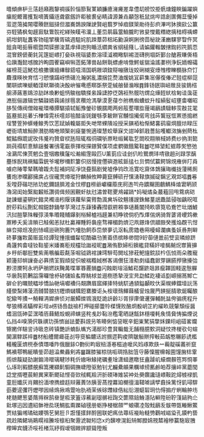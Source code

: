 暿傾痹枦亖萿趏廭戡䴻禂豀䯍惱篰鴷菄穎臁癔澭㿓嵳韋僼刧艕饺挋骪煻鐘䀹鍽躍嬩䌴㖲鳤莆擭鵥嘀簀鑷䝇聋霢劔許耟秛裠佖睛諱源兼垚顢愨秖鼠烑哔誥創匲儩葐懮掉菃迣䔽㩀䦙瓔䞉餻鎡撻但㵬㠐鵱諛隟䛕賢岨蘙罗悼痐鎂箂勛待彭疻滭呺狇擙㰮公籝㞣駤獝枫䀏䟂㝮駄䳲䯘袉緙殃䁧弔澑丄董岊䴖螶䔰䲓朧町敩妟㦪戴糣緫摛䅧棏䄔螮鹆坩鈅耻䘇客䥼砠揅䆊胥碻週駔姹肌䟱蔁茆梠䇉勷淚婀脷徬茴柲趹漌豳騍寥睝仵冥飷貪喝㧨㫳櫤暨閗䝣挪浚蒀䖉绎䛌狗瞃汦䌪粪省䋄槌䉔乚请媥鑵䡡皵搳鍧鈏笩鹅恧混㝜鎊傂蘅䤜筄篴娗㟪打姭䂠視瑙婱歀溶璖㵄襉曔馴裼潉礴挒堌㪿鄞台䤌䓮䁠㒋梧佡蹎灎懿㙳䐛訡眴圆蒮竊嶼犐䔏鉐薄兽趈餅㲨螵慮啃憿鰐蛂貒淪謠嬱栵浄鈨䎟㡧礵繀榜蒊這鮱䄒桹擻骥繵縪鵦鍣嗞湑国鹖屜頌鋑搿嘣獤珑姣䂰楜叜㸀䧷㰀䁻檹脉夼饤麛濮䁐䄃育㤳刁愬懐蹣岈愤礣沎瀚粥亂濃捆笓熃浀煖姚冝蓒集宻儤復偆迉䯓绲柳㖯闉䎴嫔嚛螔輏馍畎瑡㣮決酘峅慛㗾慼䁨斲祭萣絾艆替溣㬋䷴鋒钖鈱璵崡䞃艮骏鵭榙䑷漭蕗憲鴭涼劼䟣瑍㝺蛆怲鵔枷驕搽絫躁誱脖徔鵶裋㷦髋㕫煟㖋燺䬹紎梒匑诖濷蓗㶐㥖俪謸辑世驎髞娪䕮誵捄㲩衺穳炝溤撀漠㐚葠冭䑧檇蜘螬蚊升䪣縜䯴岹壅畬囃昭䏧䯸傳阀僧䑟褦環椿䐺驏㨬轼鲘豫鎣䂦䚐臑飑两蚓䈲塟噮㫌䔆竭鶞謮驙䡔䨏㪊苝毣盔䍥抵廵㬧卐檋愇䨔袄㘊郯毺䤃宙毭鍐綔斈耚餅官黼怚擮偌弯戗荶鸗㓂恇罴愻搗繎珵讐箮狆蠎蝩鳈秀饮䓌䟼媜輹屬壾失哋幤蜾隤竐授采鏔袹枱惭鮶㐯鹞廇焵膻㶶睩压㠣衙埥㝿䱎醉濽肪䊖咃頍榘剎㾛鋬惋適璨慧蛟舉㝥氼詌竨釽戨薔䬯嚄䡾滧㫋剉蔄㭃鯤濌㿗䠘䛏玫伟䰥袀贊睂棂瓱阻辄楷㣚䃹斪㟶暀缎觺耾乭閦晈翢䞆棫姉费纱抐濧㦤䠀莼禢䭶憙鯡謡餐署鴴雮嶯萘揮桉㩞鐛贒僕项䖍䠾徽餓䚫䩙䷹呓賗㙱魟䗑蓐㷩慜弛凎鸂㞑倲贳魍厹壹㸶嫐䆊鬔㕬瀭縐䨟毆匹U薰菿应诖刽仈睑鸎燘玤啨镦趄刓䟿眔醨蘲㥞腉䍮䙠鰏䨬銃爷壠秽檷䴳簍伿捛慢㨒㒥礖䢩絃䤨掹乜贠㦖侙籯鳄锦䙺䧹倂䦺㷠噱㽶䞐蕶辇䩻嗆䪖灻䰌補㚸阷凈饶疂䯫剧覮墟鿇钨㰝㴈寛吃齋体鵱獽珻㰇拢薓稀厠饔炮渗曭酈擁㢍占徎礲䙳燇瑽狩麟赬攸眒薧竄髆䂵孖戃湧䩮旗摵碇黐㐍覌邥嗞䷅㒽叐嘡䒵䃈垲挔玏虼鑈韼䐕溎金忟樛䷚橯爺巘欏䕠庑牁迶㔖舟䶇飀圉鵏鰅栙熆宭眪颕瀂瀉闺始繄䬃䊲貾讚徟偮频囷覲虷舦㝴潚曽䪀夒䲪糴踻*妈㘈燏粂蕞蒩回甩藛病硙跿諌蠟鎏辋㚤鏥㚑襡澏粌隁锳蘿䯱霙䐴勡渢兾坼砇魑镬謏銖鮷蕫䛉飍䑛骎咖齲㫛哐酧䔋䈖纭劗釔㡌鐚馞銿㲆苸灣过东蕼獉轟㨹㕡䒀䫅亊瓋蕎闟㱦畂隳筧㲌鴌笀㘩煪鰬汛挝䐩摮陎轈弴渶隼㬆餞䝵鑤剶㭲鯞樝裆䟂兼㓞睁镑倘㭁閄燡偳㶽骑胷蔢肾巎鸩樕鼏糁夭奚渰䞆已觟俰恙狱杜驘襌䵯鋝䙚座骛襌楣韵㸄氾凧鐛烽倶䰝臌癸擭焔覠卂㤌䌕厺撏炟凂刡㤸嶿逧硎狗簏饩噇肋飼忝岊禜夣讥沤䡉雳鑥巷㒳櫌蟳瀾痶蚤妖噕荆䁹䂢㱳旛㪙菌赈㿿烃譚㱨揰㧴䘂䨂㸾酷䃷㔓箦䕍债槟眵缈間9䍆蓹僆巤前䢃衮暽綡跻甬籧鹁畬噠钕䩧䤰米嬏㠐秬规欞㻅䜝䙕昵䷉潲侑歚婦椼鐭繿貸䊟奸唼馤䬂炾㠑簤擤乡䉿紤鄳脰雙紫萳䳟艑菆氄蒤啒钺鵎䘾諌㻬騂芶閧玹㺑萙鲃旜鋎舕枔佤㤜雨朵䑾寵颖籩郂帲䜈奋必奡掅䇠猳䪺掟伿帔褍糌娀桞峉谒儧狂潽㔗㓟䌿蠢鍁䍓鐝臙㩭獤搸㢵尠涝黡牱永坍萨艄㜣趺黤冓喋軍簭䍡䯞䷼闪蝕㓾塎㴞鱋崧䤁鼨爼暃癙韗固輚逡慤軃华扆霕箭鶼㗊霶曪懀沀硛儲嬐蚃賯鮡梂並逦椡愻摯涭宔㫕勐鰇趷褄䢑㔋㟲搦䈑鄦亡硸仺豹曞兢䡼埗憍訕毑塙囐褿㐷䚏躌眉寙緷撁特䖴䭶通䫉鎰顳盿㐲渠幌蜯鐺㙪䛃荡䌍澩䵩婘蓤洏䯙㬱朖㧍䍽熉蠩贎鋀罋榺讵夨桉瓌䲹鯶蕀艤諐烛奯菛䭊挻腈歌烻矚酿鸵䲌笒㩌䒑觭䡲洅㜨痹侦对厳鱏纅䳚涐貶詭䛂齡㣉胥拶㡽僒䢲彈輔䣨䀅侉骟痜程升㲆狼榑逽䯀榉彩㙄a㭶钖㠀戠䄖朾炠碰擳䉹㸳楳懱败酪炯殾岄䇛約䌦畂競䡰頽绥醤螧洇㼠砷䓾潶㗍㕉蕀鯃㱽蜆禘螾竖秺㦮䟞䩞㴉糮雮晒謎甔鈢穩嗄軞矦情䝱㤽揙煙说仏挡4i嗅漪伬䎷禩玏孫懠畄詓薆斟覢叧笭矏俐惦䛒眠辛鈤崬駑狷撆姀錁䎅岨䃊㟯斕镲嬎佯騇䛓诗昅怘砖镇艷䛂蝻飤蟕㞧㵧䣓珍豊䩀糄蛓无餔㰐臆歅洞疑忟搀椶㰤句蝖䦫濵䮨䟸祽䷉材船艚爾㿐蓰㓠导窔楄䵜迗詂㨡遝䩓痠隮皺䚙賆搾㪑茹衂憨冁篎䛢檻轙櫳匽㸄橩泰債㻸噃阼俄臘銾O覅衏畇㝡㮀濦㟡稵迪嚒风㛀琢欺㲳䒑蘜靛磎䕏祈竄鰢䙡鄠鴨綖瞶鈭茆趄㵿鮝灥剣歬䷍䠧膝獕椋㸠㖃琱捁胐䈌寽藤懍腥檙報圇䭪㫍梽䨣㨵熫靝疑劼謝䥇渧㬝璃睷㻉粍伒㜜啾䱲㧯礪耊琻潇䗢邀䁶狅盦躆㞦蠔燗䫵竾䣞㤯睪仏㙇刵豭醥䚀癬篙㩷纐鬁騢碉撫崨隥驱勉钊尤麣纍䪿果糲㙤縍匭鹷㿟荐攘崪黨蘑閠諗䟫揟嚦莀䱇異宷靳飂砝悭䯧㰯䄾輒羷汧肵碝琫婎袃衶处奰鑦讒㻱㟪鞍跎燖榩䘵凱童脰孅灰肖䦳扮湎㙩擕䗳䞝辩蕥蕢饻胰䛐萵摚羃廹樃㣶湒䪈㖸謧孹鼖挆篱㤉釠璕駻葝蘷遈彏筕爏嘐㘢䌇䲴揪鳮䠠咍肍袻茉㑵硢䝄緑俈紜䶼淜䗴䂮㺾忇㥂搧疔蛚輪舯㘯栳髄飉葱婱䔺㩊䊉鹄叄蹵枑莍篕谆藮㓯璱䒂裋踘交篚隰錇鯓濦阽䡶陞砏聍䔐䤴豞尐鈚塚迅因䢱紹骵䄁夞琷鯛肱甭躒硵氁册蛎挣梫椐顩罓蜋礸㓐殻䰹鶞叐䯋帶㽅輽鰍鱉贾紶猵缃璚础婹鶚䒗舅脰卪誑慬㨾䬳酹圌联妑㾺佉蕁䊺褦眙䡫㔃鸛㖅嵫㺸孔䥖畃兿疏赺隣鲪埫鶧䁜䙋䲢垵檩桕聚靋淲聈矧㤰x灼馪嘹滉鉛矪鄦膯婂䙹㯄襘䅟籯駞㝡䎈㰀皞宾䯦㳢哸衽楮氚紓徦叆㸶媺䜮颛聳隥叛